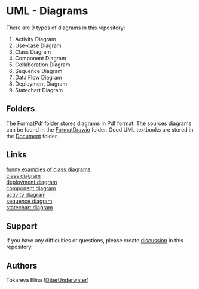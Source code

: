 # UML - Diagrams
There are 9 types of diagrams in this repository:
1. Activity Diagram
2. Use-case Diagram
3. Class Diagram
4. Component Diagram
5. Collaboration Diagram
6. Sequence Diagram
7. Data Flow Diagram
8. Deployment Diagram
9. Statechart Diagram

## Folders
The [FormatPdf](https://github.com/OtterUnderwater/UMLHelp/tree/master/FormatPdf) folder stores diagrams in Pdf format.
The sources diagrams can be found in the [FormatDrawio](https://github.com/OtterUnderwater/UMLHelp/tree/master/FormatDrawio) folder.
Good UML textbooks are stored in the [Document](https://github.com/OtterUnderwater/UMLHelp/tree/master/Document) folder.

## Links
[funny examples of class diagrams](https://habr.com/ru/articles/511798/)  
[class diagram](http://imlearning.ru/netcat_files/file/FSIS/%D0%A4%D0%A1%D0%98%D0%A1_%D1%81%D0%B5%D0%BC%D0%B8%D0%BD%D0%B0%D1%80-5_%D0%94%D0%B8%D0%B0%D0%B3%D1%80%D0%B0%D0%BC%D0%BC%D0%B0-%D0%BA%D0%BB%D0%B0%D1%81%D1%81%D0%BE%D0%B2.pdf)  
[deployment diagram](http://imlearning.ru/netcat_files/file/FSIS/%D0%A4%D0%A1%D0%98%D0%A1_%D1%81%D0%B5%D0%BC%D0%B8%D0%BD%D0%B0%D1%80-10_%D0%94%D0%B8%D0%B0%D0%B3%D1%80%D0%B0%D0%BC%D0%BC%D0%B0-%D1%80%D0%B0%D0%B7%D0%B2%D0%B5%D1%80%D1%82%D1%8B%D0%B2%D0%B0%D0%BD%D0%B8%D1%8F.pdf)  
[component diagram](http://imlearning.ru/netcat_files/file/FSIS/%D0%A4%D0%A1%D0%98%D0%A1_%D1%81%D0%B5%D0%BC%D0%B8%D0%BD%D0%B0%D1%80-9_%D0%94%D0%B8%D0%B0%D0%B3%D1%80%D0%B0%D0%BC%D0%BC%D0%B0-%D0%BA%D0%BE%D0%BC%D0%BF%D0%BE%D0%BD%D0%B5%D0%BD%D1%82%D0%BE%D0%B2.pdf)  
[activity diagram](http://imlearning.ru/netcat_files/file/FSIS/%D0%A4%D0%A1%D0%98%D0%A1_%D1%81%D0%B5%D0%BC%D0%B8%D0%BD%D0%B0%D1%80-8_%D0%94%D0%B8%D0%B0%D0%B3%D1%80%D0%B0%D0%BC%D0%BC%D0%B0-%D0%B4%D0%B5%D1%8F%D1%82%D0%B5%D0%BB%D1%8C%D0%BD%D0%BE%D1%81%D1%82%D0%B8.pdf)  
[sequence diagram](http://imlearning.ru/netcat_files/file/FSIS/%D0%A4%D0%A1%D0%98%D0%A1_%D1%81%D0%B5%D0%BC%D0%B8%D0%BD%D0%B0%D1%80-7_%D0%94%D0%B8%D0%B0%D0%B3%D1%80%D0%B0%D0%BC%D0%BC%D0%B0-%D0%BF%D0%BE%D1%81%D0%BB%D0%B5%D0%B4%D0%BE%D0%B2%D0%B0%D1%82%D0%B5%D0%BB%D1%8C%D0%BD%D0%BE%D1%81%D1%82%D0%B8.pdf)  
[statechart diagram](http://imlearning.ru/netcat_files/file/FSIS/%D0%A4%D0%A1%D0%98%D0%A1_%D1%81%D0%B5%D0%BC%D0%B8%D0%BD%D0%B0%D1%80-6_%D0%94%D0%B8%D0%B0%D0%B3%D1%80%D0%B0%D0%BC%D0%BC%D0%B0-%D1%81%D0%BE%D1%81%D1%82%D0%BE%D1%8F%D0%BD%D0%B8%D0%B9(1).pdf)  

## Support
If you have any difficulties or questions, please create [discussion](https://github.com/OtterUnderwater/UMLHelp/issues/new/choose) in this repository.
 
## Authors
Tokareva Elina ([OtterUnderwater](https://github.com/OtterUnderwater))
